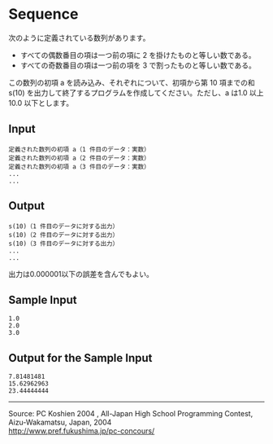 # Sequence

次のように定義されている数列があります。

* すべての偶数番目の項は一つ前の項に 2 を掛けたものと等しい数である。
* すべての奇数番目の項は一つ前の項を 3 で割ったものと等しい数である。

この数列の初項 a を読み込み、それぞれについて、初項から第 10 項までの和 s(10) を出力して終了するプログラムを作成してください。ただし、a は1.0 以上10.0 以下とします。

## Input

    定義された数列の初項 a（1 件目のデータ：実数）
    定義された数列の初項 a（2 件目のデータ：実数）
    定義された数列の初項 a（3 件目のデータ：実数）
    ...
    ...

## Output

    s(10)（1 件目のデータに対する出力）
    s(10)（2 件目のデータに対する出力）
    s(10)（3 件目のデータに対する出力）
    ...
    ...

出力は0.000001以下の誤差を含んでもよい。

## Sample Input

    1.0
    2.0
    3.0

## Output for the Sample Input

    7.81481481
    15.62962963
    23.44444444

* * *

Source: PC Koshien 2004 , All-Japan High School Programming Contest, Aizu-Wakamatsu, Japan, 2004   
<http://www.pref.fukushima.jp/pc-concours/>